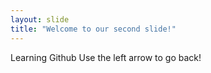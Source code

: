 ```yaml
---
layout: slide
title: "Welcome to our second slide!"
---
```

Learning Github
Use the left arrow to go back!

